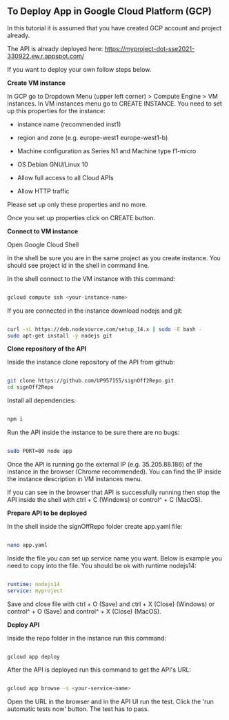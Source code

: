 ## To Deploy App in Google Cloud Platform (GCP)

In this tutorial it is assumed that you have created GCP account and project already.

The API is already deployed here: https://myproject-dot-sse2021-330922.ew.r.appspot.com/

If you want to deploy your own follow steps below.

**Create VM instance**

In GCP go to Dropdown Menu (upper left corner) > Compute Engine > VM instances.
In VM instances menu go to CREATE INSTANCE.
You need to set up this properties for the instance: 

- instance name (recommended inst1)

- region and zone (e.g. europe-west1 europe-west1-b)

- Machine configuration as Series N1 and Machine type f1-micro

- OS Debian GNU/Linux 10

- Allow full access to all Cloud APIs

- Allow HTTP traffic

Please set up only these properties and no more.

Once you set up properties click on CREATE button.

**Connect to VM instance**

Open Google Cloud Shell

In the shell be sure you are in the same project as you create instance. You should see project id in the shell in command line.

In the shell connect to the VM instance with this command:

```bash

gcloud compute ssh <your-instance-name>

```

If you are connected in the instance download nodejs and git: 

```bash

curl -sL https://deb.nodesource.com/setup_14.x | sudo -E bash -
sudo apt-get install -y nodejs git

```

**Clone repository of the API**

Inside the instance clone repository of the API from github:

```bash

git clone https://github.com/UP957155/signOff2Repo.git
cd signOff2Repo

```

Install all dependencies:

```bash

npm i

```

Run the API inside the instance to be sure there are no bugs:

```bash

sudo PORT=80 node app

```

Once the API is running go the external IP (e.g. 35.205.88.186) of the instance in the browser (Chrome recommended).
You can find the IP inside the instance description in VM instances menu.

If you can see in the browser that API is successfully running then stop the API inside the shell with ctrl + C (Windows) or control^ + C (MacOS).

**Prepare API to be deployed**

In the shell inside the signOffRepo folder create app.yaml file:

```bash

nano app.yaml

```

Inside the file you can set up service name you want. Below is example you need to copy into the file. You should be ok with runtime nodejs14:

```yaml

runtime: nodejs14
service: myproject

```

Save and close file with ctrl + O (Save) and ctrl + X (Close) (Windows) or control^ + O (Save) and control^ + X (Close) (MacOS).

**Deploy API**

Inside the repo folder in the instance run this command:

```bash

gcloud app deploy

```

After the API is deployed run this command to get the API's URL:

```bash

gcloud app browse -s <your-service-name>

```

Open the URL in the browser and in the API UI run the test. Click the 'run automatic tests now' button. The test has to pass.
